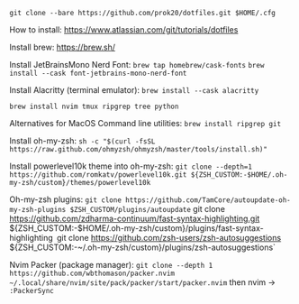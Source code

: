 `git clone --bare https://github.com/prok20/dotfiles.git $HOME/.cfg`

How to install:
https://www.atlassian.com/git/tutorials/dotfiles

Install brew:
https://brew.sh/

Install JetBrainsMono Nerd Font:
`brew tap homebrew/cask-fonts`
`brew install --cask font-jetbrains-mono-nerd-font`

Install Alacritty (terminal emulator):
`brew install --cask alacritty`

`brew install nvim tmux ripgrep tree python`

Alternatives for MacOS Command line utilities:
`brew install ripgrep git`

Install oh-my-zsh:
`sh -c "$(curl -fsSL https://raw.github.com/ohmyzsh/ohmyzsh/master/tools/install.sh)"`

Install powerlevel10k theme into oh-my-zsh:
`git clone --depth=1 https://github.com/romkatv/powerlevel10k.git ${ZSH_CUSTOM:-$HOME/.oh-my-zsh/custom}/themes/powerlevel10k`

Oh-my-zsh plugins:
`git clone https://github.com/TamCore/autoupdate-oh-my-zsh-plugins $ZSH_CUSTOM/plugins/autoupdate`
git clone https://github.com/zdharma-continuum/fast-syntax-highlighting.git ${ZSH_CUSTOM:-$HOME/.oh-my-zsh/custom}/plugins/fast-syntax-highlighting`
`git clone https://github.com/zsh-users/zsh-autosuggestions ${ZSH_CUSTOM:-~/.oh-my-zsh/custom}/plugins/zsh-autosuggestions`

Nvim Packer (package manager):
`git clone --depth 1 https://github.com/wbthomason/packer.nvim ~/.local/share/nvim/site/pack/packer/start/packer.nvim`
then nvim -> `:PackerSync`

